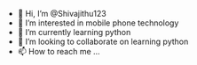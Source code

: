 - 👋 Hi, I’m @Shivajithu123
- 👀 I’m interested in mobile phone technology
- 🌱 I’m currently learning python
- 💞️ I’m looking to collaborate on learning python
- 📫 How to reach me ...

<!---
Shivajithu123/Shivajithu123 is a ✨ special ✨ repository because its `README.md` (this file) appears on your GitHub profile.
You can click the Preview link to take a look at your changes.
--->
